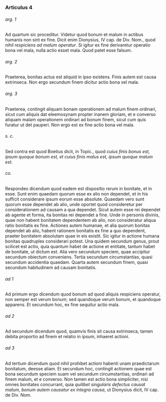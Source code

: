 ### Articulus 4

###### arg. 1
Ad quartum sic proceditur. Videtur quod bonum et malum in actibus humanis non sint ex fine. Dicit enim Dionysius, IV cap. de Div. Nom., quod *nihil respiciens ad malum operatur*. Si igitur ex fine derivaretur operatio bona vel mala, nulla actio esset mala. Quod patet esse falsum.

###### arg. 2
Praeterea, bonitas actus est aliquid in ipso existens. Finis autem est causa extrinseca. Non ergo secundum finem dicitur actio bona vel mala.

###### arg. 3
Praeterea, contingit aliquam bonam operationem ad malum finem ordinari, sicut cum aliquis dat eleemosynam propter inanem gloriam, et e converso aliquam malam operationem ordinari ad bonum finem, sicut cum quis furatur ut det pauperi. Non ergo est ex fine actio bona vel mala.

###### s. c.
Sed contra est quod Boetius dicit, in Topic., quod *cuius finis bonus est, ipsum quoque bonum est, et cuius finis malus est, ipsum quoque malum est*.

###### co.
Respondeo dicendum quod eadem est dispositio rerum in bonitate, et in esse. Sunt enim quaedam quorum esse ex alio non dependet, et in his sufficit considerare ipsum eorum esse absolute. Quaedam vero sunt quorum esse dependet ab alio, unde oportet quod consideretur per considerationem ad causam a qua dependet. Sicut autem esse rei dependet ab agente et forma, ita bonitas rei dependet a fine. Unde in personis divinis, quae non habent bonitatem dependentem ab alio, non consideratur aliqua ratio bonitatis ex fine. Actiones autem humanae, et alia quorum bonitas dependet ab alio, habent rationem bonitatis ex fine a quo dependent, praeter bonitatem absolutam quae in eis existit. Sic igitur in actione humana bonitas quadruplex considerari potest. Una quidem secundum genus, prout scilicet est actio, quia quantum habet de actione et entitate, tantum habet de bonitate, ut dictum est. Alia vero secundum speciem, quae accipitur secundum obiectum conveniens. Tertia secundum circumstantias, quasi secundum accidentia quaedam. Quarta autem secundum finem, quasi secundum habitudinem ad causam bonitatis.

###### ad 1
Ad primum ergo dicendum quod bonum ad quod aliquis respiciens operatur, non semper est verum bonum; sed quandoque verum bonum, et quandoque apparens. Et secundum hoc, ex fine sequitur actio mala.

###### ad 2
Ad secundum dicendum quod, quamvis finis sit causa extrinseca, tamen debita proportio ad finem et relatio in ipsum, inhaeret actioni.

###### ad 3
Ad tertium dicendum quod nihil prohibet actioni habenti unam praedictarum bonitatum, deesse aliam. Et secundum hoc, contingit actionem quae est bona secundum speciem suam vel secundum circumstantias, ordinari ad finem malum, et e converso. Non tamen est actio bona simpliciter, nisi omnes bonitates concurrant, quia *quilibet singularis defectus causat malum, bonum autem causatur ex integra causa*, ut Dionysius dicit, IV cap. de Div. Nom.

